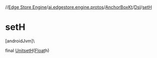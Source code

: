 //[Edge Store Engine](../../../../index.md)/[ai.edgestore.engine.protos](../../index.md)/[AnchorBoxKt](../index.md)/[Dsl](index.md)/[setH](set-h.md)

# setH

[androidJvm]\

final [Unit](https://kotlinlang.org/api/latest/jvm/stdlib/kotlin/-unit/index.html)[setH](set-h.md)([Float](https://developer.android.com/reference/kotlin/java/lang/Float.html)h)
